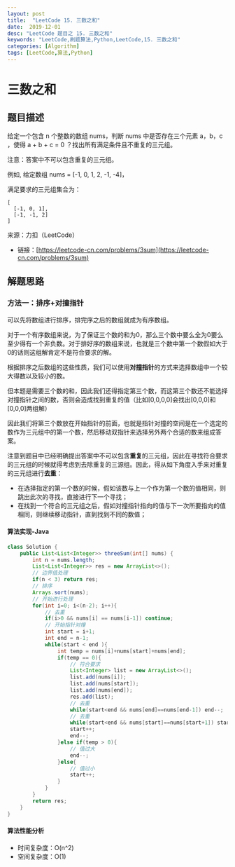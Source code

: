 ```yaml
---
layout: post
title:  "LeetCode 15. 三数之和"
date:  2019-12-01
desc: "LeetCode 题目之 15. 三数之和"
keywords: "LeetCode,刷题算法,Python,LeetCode,15. 三数之和"
categories: [Algorithm]
tags: [LeetCode,算法,Python]
---
```

# 三数之和

## 题目描述

给定一个包含 n 个整数的数组 nums，判断 nums 中是否存在三个元素 a，b，c ，使得 a + b + c = 0 ？找出所有满足条件且不重复的三元组。

注意：答案中不可以包含重复的三元组。

例如, 给定数组 nums = [-1, 0, 1, 2, -1, -4]，

满足要求的三元组集合为：

```
[
  [-1, 0, 1],
  [-1, -1, 2]
]
```

来源：力扣（LeetCode）
- 链接：[https://leetcode-cn.com/problems/3sum](https://leetcode-cn.com/problems/3sum)

## 解题思路

### 方法一：排序+对撞指针

可以先将数组进行排序，排完序之后的数组就成为有序数组。

对于一个有序数组来说，为了保证三个数的和为0，那么三个数中要么全为0要么至少得有一个非负数。对于排好序的数组来说，也就是三个数中第一个数假如大于0的话则这组解肯定不是符合要求的解。

根据排序之后数组的这些性质，我们可以使用**对撞指针**的方式来选择数组中一个较大得数以及较小的数。

但本题是需要三个数的和，因此我们还得指定第三个数，而这第三个数还不能选择对撞指针之间的数，否则会造成找到重复的值（比如[0,0,0,0]会找出[0,0,0]和[0,0,0]两组解）

因此我们将第三个数放在开始指针的前面，也就是指针对撞的空间是在一个选定的数作为三元组中的第一个数，然后移动双指针来选择另外两个合适的数来组成答案。

注意到题目中已经明确提出答案中不可以包含**重复**的三元组，因此在寻找符合要求的三元组的时候就得考虑到去除重复的三源组。因此，得从如下角度入手来对重复的三元组进行**去重**：

- 在选择指定的第一个数的时候，假如该数与上一个作为第一个数的值相同，则跳出此次的寻找，直接进行下一个寻找；
- 在找到一个符合的三元组之后，假如对撞指针指向的值与下一次所要指向的值相同，则继续移动指针，直到找到不同的数值；

#### 算法实现-Java

```java
class Solution {
    public List<List<Integer>> threeSum(int[] nums) {
        int n = nums.length;
        List<List<Integer>> res = new ArrayList<>();
        // 边界值处理
        if(n < 3) return res;
        // 排序
        Arrays.sort(nums);
        // 开始进行处理
        for(int i=0; i<(n-2); i++){
            // 去重
            if(i>0 && nums[i] == nums[i-1]) continue;
            // 开始指针对撞
            int start = i+1;
            int end = n-1;
            while(start < end ){
                int temp = nums[i]+nums[start]+nums[end];
                if(temp == 0){
                    // 符合要求
                    List<Integer> list = new ArrayList<>();
                    list.add(nums[i]);
                    list.add(nums[start]);
                    list.add(nums[end]);
                    res.add(list);
                    // 去重
                    while(start<end && nums[end]==nums[end-1]) end--;
                    // 去重
                    while(start<end && nums[start]==nums[start+1]) start++;
                    start++;
                    end--;
                }else if(temp > 0){
                    // 值过大
                    end--;
                }else{
                    // 值过小
                    start++;
                }
            }
        }
        return res;
    }
}
```

#### 算法性能分析

- 时间复杂度：O(n^2)
- 空间复杂度：O(1)